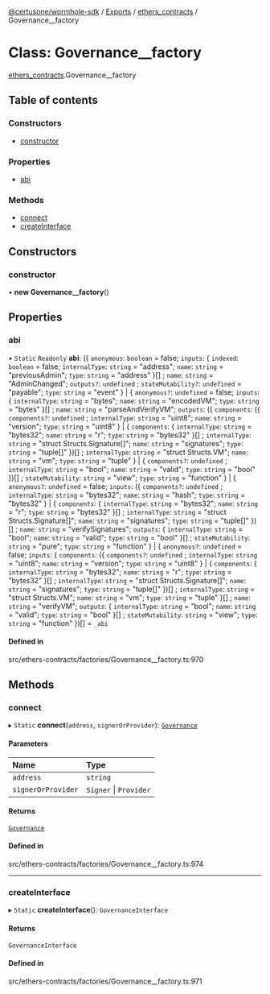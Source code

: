 [@certusone/wormhole-sdk](../README.md) / [Exports](../modules.md) / [ethers\_contracts](../modules/ethers_contracts.md) / Governance\_\_factory

# Class: Governance\_\_factory

[ethers_contracts](../modules/ethers_contracts.md).Governance__factory

## Table of contents

### Constructors

- [constructor](ethers_contracts.Governance__factory.md#constructor)

### Properties

- [abi](ethers_contracts.Governance__factory.md#abi)

### Methods

- [connect](ethers_contracts.Governance__factory.md#connect)
- [createInterface](ethers_contracts.Governance__factory.md#createinterface)

## Constructors

### constructor

• **new Governance__factory**()

## Properties

### abi

▪ `Static` `Readonly` **abi**: ({ `anonymous`: `boolean` = false; `inputs`: { `indexed`: `boolean` = false; `internalType`: `string` = "address"; `name`: `string` = "previousAdmin"; `type`: `string` = "address" }[] ; `name`: `string` = "AdminChanged"; `outputs?`: `undefined` ; `stateMutability?`: `undefined` = "payable"; `type`: `string` = "event" } \| { `anonymous?`: `undefined` = false; `inputs`: { `internalType`: `string` = "bytes"; `name`: `string` = "encodedVM"; `type`: `string` = "bytes" }[] ; `name`: `string` = "parseAndVerifyVM"; `outputs`: ({ `components`: ({ `components?`: `undefined` ; `internalType`: `string` = "uint8"; `name`: `string` = "version"; `type`: `string` = "uint8" } \| { `components`: { `internalType`: `string` = "bytes32"; `name`: `string` = "r"; `type`: `string` = "bytes32" }[] ; `internalType`: `string` = "struct Structs.Signature[]"; `name`: `string` = "signatures"; `type`: `string` = "tuple[]" })[] ; `internalType`: `string` = "struct Structs.VM"; `name`: `string` = "vm"; `type`: `string` = "tuple" } \| { `components?`: `undefined` ; `internalType`: `string` = "bool"; `name`: `string` = "valid"; `type`: `string` = "bool" })[] ; `stateMutability`: `string` = "view"; `type`: `string` = "function" } \| { `anonymous?`: `undefined` = false; `inputs`: ({ `components?`: `undefined` ; `internalType`: `string` = "bytes32"; `name`: `string` = "hash"; `type`: `string` = "bytes32" } \| { `components`: { `internalType`: `string` = "bytes32"; `name`: `string` = "r"; `type`: `string` = "bytes32" }[] ; `internalType`: `string` = "struct Structs.Signature[]"; `name`: `string` = "signatures"; `type`: `string` = "tuple[]" })[] ; `name`: `string` = "verifySignatures"; `outputs`: { `internalType`: `string` = "bool"; `name`: `string` = "valid"; `type`: `string` = "bool" }[] ; `stateMutability`: `string` = "pure"; `type`: `string` = "function" } \| { `anonymous?`: `undefined` = false; `inputs`: { `components`: ({ `components?`: `undefined` ; `internalType`: `string` = "uint8"; `name`: `string` = "version"; `type`: `string` = "uint8" } \| { `components`: { `internalType`: `string` = "bytes32"; `name`: `string` = "r"; `type`: `string` = "bytes32" }[] ; `internalType`: `string` = "struct Structs.Signature[]"; `name`: `string` = "signatures"; `type`: `string` = "tuple[]" })[] ; `internalType`: `string` = "struct Structs.VM"; `name`: `string` = "vm"; `type`: `string` = "tuple" }[] ; `name`: `string` = "verifyVM"; `outputs`: { `internalType`: `string` = "bool"; `name`: `string` = "valid"; `type`: `string` = "bool" }[] ; `stateMutability`: `string` = "view"; `type`: `string` = "function" })[] = `_abi`

#### Defined in

src/ethers-contracts/factories/Governance__factory.ts:970

## Methods

### connect

▸ `Static` **connect**(`address`, `signerOrProvider`): [`Governance`](ethers_contracts.Governance.md)

#### Parameters

| Name | Type |
| :------ | :------ |
| `address` | `string` |
| `signerOrProvider` | `Signer` \| `Provider` |

#### Returns

[`Governance`](ethers_contracts.Governance.md)

#### Defined in

src/ethers-contracts/factories/Governance__factory.ts:974

___

### createInterface

▸ `Static` **createInterface**(): `GovernanceInterface`

#### Returns

`GovernanceInterface`

#### Defined in

src/ethers-contracts/factories/Governance__factory.ts:971
